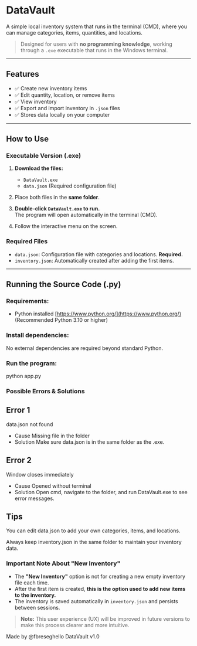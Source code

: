 # DataVault

A simple local inventory system that runs in the terminal (CMD), where you can manage categories, items, quantities, and locations.

> Designed for users with **no programming knowledge**, working through a `.exe` executable that runs in the Windows terminal.

---

## Features

- ✅ Create new inventory items
- ✅ Edit quantity, location, or remove items
- ✅ View inventory
- ✅ Export and import inventory in `.json` files
- ✅ Stores data locally on your computer

---

## How to Use

### **Executable Version (.exe)**

1. **Download the files:**
   - `DataVault.exe`
   - `data.json` (Required configuration file)

2. Place both files in the **same folder**.

3. **Double-click `DataVault.exe` to run.**  
   The program will open automatically in the terminal (CMD).

4. Follow the interactive menu on the screen.

### Required Files

- `data.json`: Configuration file with categories and locations. **Required.**
- `inventory.json`: Automatically created after adding the first items.

---

## **Running the Source Code (.py)**

### Requirements:

- Python installed [https://www.python.org/](https://www.python.org/)  
(Recommended Python 3.10 or higher)

### Install dependencies:

No external dependencies are required beyond standard Python.

### Run the program:

python app.py

### Possible Errors & Solutions

## Error 1
data.json not found	
- Cause
Missing file in the folder	
- Solution
Make sure data.json is in the same folder as the .exe.

## Error 2
Window closes immediately	
- Cause
Opened without terminal
- Solution
Open cmd, navigate to the folder, and run DataVault.exe to see error messages.

## Tips
You can edit data.json to add your own categories, items, and locations.

Always keep inventory.json in the same folder to maintain your inventory data.

### Important Note About "New Inventory"

- The **"New Inventory"** option is not for creating a new empty inventory file each time.
- After the first item is created, **this is the option used to add new items to the inventory.**
- The inventory is saved automatically in `inventory.json` and persists between sessions.

> **Note:** This user experience (UX) will be improved in future versions to make this process clearer and more intuitive.

Made by @fbreseghello
DataVault v1.0
